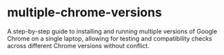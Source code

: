 # multiple-chrome-versions
A step-by-step guide to installing and running multiple versions of Google Chrome on a single laptop, allowing for testing and compatibility checks across different Chrome versions without conflict.
